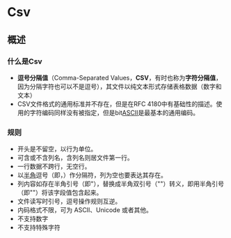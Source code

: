 # Csv

## 概述

### 什么是Csv

+ **逗号分隔值**（Comma-Separated Values，**CSV**，有时也称为**字符分隔值**，因为分隔字符也可以不是逗号），其文件以纯文本形式存储表格数据（数字和文本）
+ CSV文件格式的通用标准并不存在，但是在RFC 4180中有基础性的描述。使用的字符编码同样没有被指定，但是bit[ASCII](https://baike.baidu.com/item/ASCII)是最基本的通用编码。

### 规则

+ 开头是不留空，以行为单位。
+ 可含或不含列名，含列名则居文件第一行。
+ 一行数据不跨行，无空行。
+ 以[半角](https://baike.baidu.com/item/半角)逗号（即，）作分隔符，列为空也要表达其存在。
+ 列内容如存在半角引号（即"），替换成半角双引号（""）转义，即用半角引号（即""）将该字段值包含起来。
+ 文件读写时引号，逗号操作规则互逆。
+ 内码格式不限，可为 ASCII、Unicode 或者其他。
+ 不支持数字
+ 不支持特殊字符